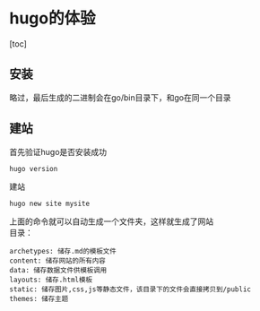 # hugo的体验  
[toc]  

## 安装  
略过，最后生成的二进制会在go/bin目录下，和go在同一个目录  

## 建站  
首先验证hugo是否安装成功  
```bash
hugo version
```  

建站  
```
hugo new site mysite
```  
上面的命令就可以自动生成一个文件夹，这样就生成了网站  
目录：
```
archetypes: 储存.md的模板文件
content: 储存网站的所有内容
data: 储存数据文件供模板调用
layouts: 储存.html模板
static: 储存图片,css,js等静态文件，该目录下的文件会直接拷贝到/public
themes: 储存主题
```  


